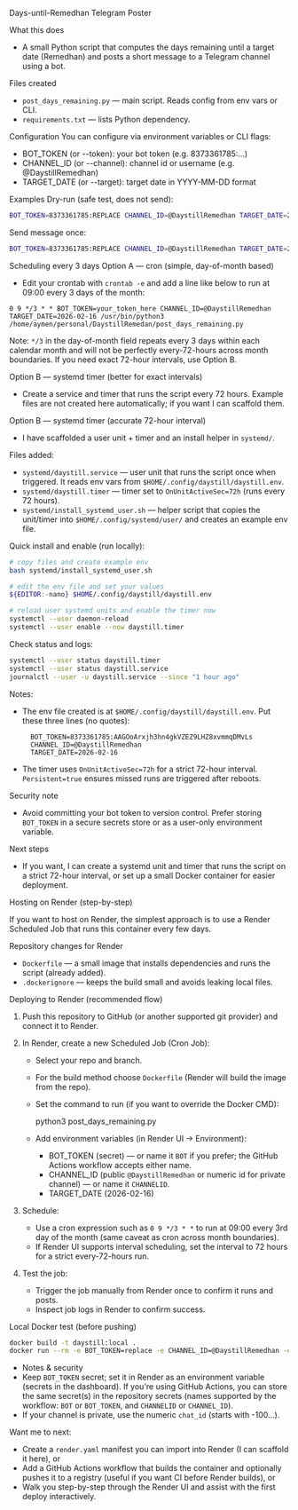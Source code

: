 Days-until-Remedhan Telegram Poster

What this does
- A small Python script that computes the days remaining until a target date (Remedhan) and posts a short message to a Telegram channel using a bot.

Files created
- `post_days_remaining.py` — main script. Reads config from env vars or CLI.
- `requirements.txt` — lists Python dependency.

Configuration
You can configure via environment variables or CLI flags:
- BOT_TOKEN (or --token): your bot token (e.g. 8373361785:...)
- CHANNEL_ID (or --channel): channel id or username (e.g. @DaystillRemedhan)
- TARGET_DATE (or --target): target date in YYYY-MM-DD format

Examples
Dry-run (safe test, does not send):

```bash
BOT_TOKEN=8373361785:REPLACE CHANNEL_ID=@DaystillRemedhan TARGET_DATE=2026-02-16 python3 post_days_remaining.py --dry-run
```

Send message once:

```bash
BOT_TOKEN=8373361785:REPLACE CHANNEL_ID=@DaystillRemedhan TARGET_DATE=2026-02-16 python3 post_days_remaining.py
```

Scheduling every 3 days
Option A — cron (simple, day-of-month based)
- Edit your crontab with `crontab -e` and add a line like below to run at 09:00 every 3 days of the month:

```cron
0 9 */3 * * BOT_TOKEN=your_token_here CHANNEL_ID=@DaystillRemedhan TARGET_DATE=2026-02-16 /usr/bin/python3 /home/aymen/personal/DaystillRemedan/post_days_remaining.py
```

Note: `*/3` in the day-of-month field repeats every 3 days within each calendar month and will not be perfectly every-72-hours across month boundaries. If you need exact 72-hour intervals, use Option B.

Option B — systemd timer (better for exact intervals)
- Create a service and timer that runs the script every 72 hours. Example files are not created here automatically; if you want I can scaffold them.

Option B — systemd timer (accurate 72-hour interval)
- I have scaffolded a user unit + timer and an install helper in `systemd/`.

Files added:
- `systemd/daystill.service` — user unit that runs the script once when triggered. It reads env vars from `$HOME/.config/daystill/daystill.env`.
- `systemd/daystill.timer` — timer set to `OnUnitActiveSec=72h` (runs every 72 hours).
- `systemd/install_systemd_user.sh` — helper script that copies the unit/timer into `$HOME/.config/systemd/user/` and creates an example env file.

Quick install and enable (run locally):

```bash
# copy files and create example env
bash systemd/install_systemd_user.sh

# edit the env file and set your values
${EDITOR:-nano} $HOME/.config/daystill/daystill.env

# reload user systemd units and enable the timer now
systemctl --user daemon-reload
systemctl --user enable --now daystill.timer
```

Check status and logs:

```bash
systemctl --user status daystill.timer
systemctl --user status daystill.service
journalctl --user -u daystill.service --since "1 hour ago"
```

Notes:
- The env file created is at `$HOME/.config/daystill/daystill.env`. Put these three lines (no quotes):

		BOT_TOKEN=8373361785:AAGOoArxjh3hn4gkVZEZ9LHZ8xvmmqDMvLs
		CHANNEL_ID=@DaystillRemedhan
		TARGET_DATE=2026-02-16

- The timer uses `OnUnitActiveSec=72h` for a strict 72-hour interval. `Persistent=true` ensures missed runs are triggered after reboots.

Security note
- Avoid committing your bot token to version control. Prefer storing `BOT_TOKEN` in a secure secrets store or as a user-only environment variable.

Next steps
- If you want, I can create a systemd unit and timer that runs the script on a strict 72-hour interval, or set up a small Docker container for easier deployment.

Hosting on Render (step-by-step)

If you want to host on Render, the simplest approach is to use a Render Scheduled Job that runs this container every few days.

Repository changes for Render
- `Dockerfile` — a small image that installs dependencies and runs the script (already added).
- `.dockerignore` — keeps the build small and avoids leaking local files.

Deploying to Render (recommended flow)

1. Push this repository to GitHub (or another supported git provider) and connect it to Render.

2. In Render, create a new Scheduled Job (Cron Job):
	- Select your repo and branch.
	- For the build method choose `Dockerfile` (Render will build the image from the repo).
	- Set the command to run (if you want to override the Docker CMD):

	  python3 post_days_remaining.py

	- Add environment variables (in Render UI -> Environment):
	  - BOT_TOKEN (secret) — or name it `BOT` if you prefer; the GitHub Actions workflow accepts either name.
	  - CHANNEL_ID (public `@DaystillRemedhan` or numeric id for private channel) — or name it `CHANNELID`.
	  - TARGET_DATE (2026-02-16)

3. Schedule:
	- Use a cron expression such as `0 9 */3 * *` to run at 09:00 every 3rd day of the month (same caveat as cron across month boundaries).
	- If Render UI supports interval scheduling, set the interval to 72 hours for a strict every-72-hours run.

4. Test the job:
	- Trigger the job manually from Render once to confirm it runs and posts.
	- Inspect job logs in Render to confirm success.

Local Docker test (before pushing)

```bash
docker build -t daystill:local .
docker run --rm -e BOT_TOKEN=replace -e CHANNEL_ID=@DaystillRemedhan -e TARGET_DATE=2026-02-16 daystill:local --dry-run
```

- Notes & security
- Keep `BOT_TOKEN` secret; set it in Render as an environment variable (secrets in the dashboard). If you're using GitHub Actions, you can store the same secret(s) in the repository secrets (names supported by the workflow: `BOT` or `BOT_TOKEN`, and `CHANNELID` or `CHANNEL_ID`).
 - If your channel is private, use the numeric `chat_id` (starts with -100...).

Want me to next:
- Create a `render.yaml` manifest you can import into Render (I can scaffold it here), or
- Add a GitHub Actions workflow that builds the container and optionally pushes it to a registry (useful if you want CI before Render builds), or
- Walk you step-by-step through the Render UI and assist with the first deploy interactively.
